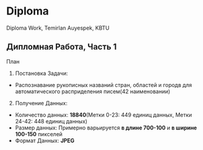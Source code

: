 # Diploma
Diploma Work, Temirlan Auyespek, KBTU

## Дипломная Работа, Часть 1

План

1. Постановка Задачи:
  - Распознавание рукописных названий стран, областей и городв для автоматического расприделения писем(42 наименовании)

2. Получение Данных:
  - Количество данных:       **18840**(Метки 0-23: 449 единиц данных, Метки 24-42: 448 единиц данных)
  - Размер данных:           Примерно варьируется **в длине 700-100** и **в ширине 100-150** пикселей
  - Формат Данных:           **JPEG**
